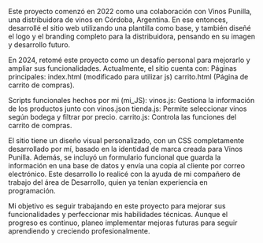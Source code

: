 Este proyecto comenzó en 2022 como una colaboración con Vinos Punilla, una distribuidora de vinos en Córdoba, Argentina. En ese entonces, desarrollé el sitio web utilizando una plantilla como base, y también diseñé el logo y el branding completo para la distribuidora, pensando en su imagen y desarrollo futuro.

En 2024, retomé este proyecto como un desafío personal para mejorarlo y ampliar sus funcionalidades. Actualmente, el sitio cuenta con:
Páginas principales:
index.html (modificado para utilizar js)
carrito.html (Página de carrito de compras).

Scripts funcionales hechos por mi (mi_JS):
vinos.js: Gestiona la información de los productos junto con vinos.json
tienda.js: Permite seleccionar vinos según bodega y filtrar por precio.
carrito.js: Controla las funciones del carrito de compras.

El sitio tiene un diseño visual personalizado, con un CSS completamente desarrollado por mí, basado en la identidad de marca creada para Vinos Punilla. 
Además, se incluyó un formulario funcional que guarda la información en una base de datos y envía una copia al cliente por correo electrónico. Este desarrollo lo realicé con la ayuda de mi compañero de  trabajo del área de Desarrollo, quien ya tenían experiencia en programación.

Mi objetivo es seguir trabajando en este proyecto para mejorar sus funcionalidades y perfeccionar mis habilidades técnicas. Aunque el progreso es continuo, planeo implementar mejoras futuras para seguir aprendiendo y creciendo profesionalmente.

